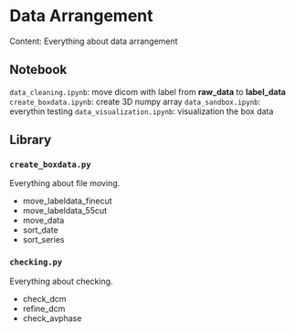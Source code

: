 # Data Arrangement

Content: Everything about data arrangement

## Notebook
`data_cleaning.ipynb`: move dicom with label from **raw_data** to **label_data**
`create_boxdata.ipynb`: create 3D numpy array
`data_sandbox.ipynb`: everythin testing
`data_visualization.ipynb`: visualization the box data

## Library
### `create_boxdata.py`
Everything about file moving.
* move_labeldata_finecut
* move_labeldata_55cut
* move_data
* sort_date
* sort_series

### `checking.py`
Everything about checking.
* check_dcm
* refine_dcm
* check_avphase

